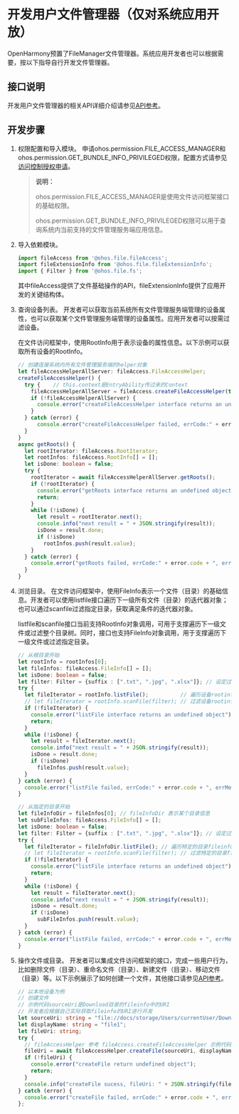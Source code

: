 # 开发用户文件管理器（仅对系统应用开放）

OpenHarmony预置了FileManager文件管理器。系统应用开发者也可以根据需要，按以下指导自行开发文件管理器。

## 接口说明

开发用户文件管理器的相关API详细介绍请参见[API参考](../reference/apis/js-apis-fileAccess.md)。

## 开发步骤

1. 权限配置和导入模块。
   申请ohos.permission.FILE_ACCESS_MANAGER和ohos.permission.GET_BUNDLE_INFO_PRIVILEGED权限，配置方式请参见[访问控制授权申请](../security/accesstoken-guidelines.md)。

   > **说明：**
   >
   > ohos.permission.FILE_ACCESS_MANAGER是使用文件访问框架接口的基础权限。
   >
   > ohos.permission.GET_BUNDLE_INFO_PRIVILEGED权限可以用于查询系统内当前支持的文件管理服务端应用信息。

2. 导入依赖模块。

   ```ts
   import fileAccess from '@ohos.file.fileAccess';
   import fileExtensionInfo from '@ohos.file.fileExtensionInfo';
   import { Filter } from '@ohos.file.fs';
   ```

   其中fileAccess提供了文件基础操作的API，fileExtensionInfo提供了应用开发的关键结构体。

3. 查询设备列表。
   开发者可以获取当前系统所有文件管理服务端管理的设备属性，也可以获取某个文件管理服务端管理的设备属性。应用开发者可以按需过滤设备。

   在文件访问框架中，使用RootInfo用于表示设备的属性信息。以下示例可以获取所有设备的RootInfo。

   ```ts
   // 创建连接系统内所有文件管理服务端的helper对象
   let fileAccessHelperAllServer: fileAccess.FileAccessHelper;
   createFileAccessHelper() {
     try {    // this.context是EntryAbility传过来的Context
       fileAccessHelperAllServer = fileAccess.createFileAccessHelper(this.context);
       if (!fileAccessHelperAllServer) {
         console.error("createFileAccessHelper interface returns an undefined object");
       }
     } catch (error) {    
         console.error("createFileAccessHelper failed, errCode:" + error.code + ", errMessage:" + error.message);
     }
   }
   async getRoots() {
     let rootIterator: fileAccess.RootIterator;
     let rootInfos: fileAccess.RootInfo[] = [];
     let isDone: boolean = false;
     try {
       rootIterator = await fileAccessHelperAllServer.getRoots();
       if (!rootIterator) {
         console.error("getRoots interface returns an undefined object");
         return;
       }
       while (!isDone) {
         let result = rootIterator.next();
         console.info("next result = " + JSON.stringify(result));
         isDone = result.done;
         if (!isDone)
           rootInfos.push(result.value);
       }
     } catch (error) {
       console.error("getRoots failed, errCode:" + error.code + ", errMessage:" + error.message);
     }
   }
   ```

4. 浏览目录。
   在文件访问框架中，使用FileInfo表示一个文件（目录）的基础信息。开发者可以使用listfile接口遍历下一级所有文件（目录）的迭代器对象；也可以通过scanfile过滤指定目录，获取满足条件的迭代器对象。

    listfile和scanfile接口当前支持RootInfo对象调用，可用于支撑遍历下一级文件或过滤整个目录树。同时，接口也支持FileInfo对象调用，用于支撑遍历下一级文件或过滤指定目录。

   ```ts
   // 从根目录开始
   let rootInfo = rootInfos[0];
   let fileInfos: fileAccess.FileInfo[] = [];
   let isDone: boolean = false;
   let filter: Filter = {suffix : [".txt", ".jpg", ".xlsx"]}; // 设定过滤条件
   try {  
     let fileIterator = rootInfo.listFile();          // 遍历设备rootinfos[0]的根目录，返回迭代器对象
     // let fileIterator = rootInfo.scanFile(filter); // 过滤设备rootinfos[0]满足指定条件的文件信息，返回迭代对象
     if (!fileIterator) {
       console.error("listFile interface returns an undefined object");
       return;  
     }
     while (!isDone) {
       let result = fileIterator.next();
       console.info("next result = " + JSON.stringify(result));
       isDone = result.done;
       if (!isDone)
         fileInfos.push(result.value);
     }
   } catch (error) {
     console.error("listFile failed, errCode:" + error.code + ", errMessage:" + error.message);
   }
   
   // 从指定的目录开始
   let fileInfoDir = fileInfos[0]; // fileInfoDir 表示某个目录信息
   let subFileInfos: fileAccess.FileInfo[] = [];
   let isDone: boolean = false;
   let filter: Filter = {suffix : [".txt", ".jpg", ".xlsx"]}; // 设定过滤条件
   try {
     let fileIterator = fileInfoDir.listFile(); // 遍历特定的目录fileinfo，返回迭代器对象
     // let fileIterator = rootInfo.scanFile(filter); // 过滤特定的目录fileinfo，返回迭代器对象
     if (!fileIterator) {
       console.error("listFile interface returns an undefined object");
       return;
     }
     while (!isDone) {
       let result = fileIterator.next();
       console.info("next result = " + JSON.stringify(result));
       isDone = result.done;
       if (!isDone)
         subFileInfos.push(result.value);
     }
   } catch (error) {
     console.error("listFile failed, errCode:" + error.code + ", errMessage:" + error.message);
   }
   ```

5. 操作文件或目录。
   开发者可以集成文件访问框架的接口，完成一些用户行为，比如删除文件（目录）、重命名文件（目录）、新建文件（目录）、移动文件（目录）等。以下示例展示了如何创建一个文件，其他接口请参见[API参考](../reference/apis/js-apis-fileAccess.md)。

   ```ts
   // 以本地设备为例
   // 创建文件
   // 示例代码sourceUri是Download目录的fileinfo中的URI
   // 开发者应根据自己实际获取fileinfo的URI进行开发
   let sourceUri: string = "file://docs/storage/Users/currentUser/Download";
   let displayName: string = "file1";
   let fileUri: string;
   try {
     // fileAccessHelper 参考 fileAccess.createFileAccessHelper 示例代码获取
     fileUri = await fileAccessHelper.createFile(sourceUri, displayName);
     if (!fileUri) {
       console.error("createFile return undefined object");
       return;
     }
     console.info("createFile sucess, fileUri: " + JSON.stringify(fileUri));
   } catch (error) {
     console.error("createFile failed, errCode:" + error.code + ", errMessage:" + error.message);
   };
   ```
